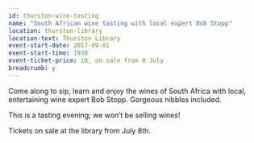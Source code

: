 ```yaml
---
id: thurston-wine-tasting
name: "South African wine tasting with local expert Bob Stopp"
location: thurston-library
location-text: Thurston Library
event-start-date: 2017-09-01
event-start-time: 1930
event-ticket-price: 10, on sale from 8 July
breadcrumb: y
---
```


Come along to sip, learn and enjoy the wines of South Africa with local, entertaining wine expert Bob Stopp. Gorgeous nibbles included.

This is a tasting evening; we won’t be selling wines!

Tickets on sale at the library from July 8th.
